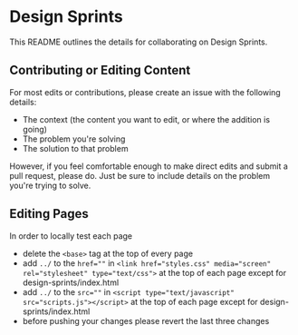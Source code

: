 # Design Sprints
This README outlines the details for collaborating on Design Sprints.

## Contributing or Editing Content
For most edits or contributions, please create an issue with the following details:
* The context (the content you want to edit, or where the addition is going)
* The problem you're solving
* The solution to that problem

However, if you feel comfortable enough to make direct edits and submit a pull request, please do. Just be sure to include details on the problem you're trying to solve.

## Editing Pages
In order to locally test each page
* delete the `<base>` tag at the top of every page
* add `../` to the `href=""` in `<link href="styles.css" media="screen" rel="stylesheet" type="text/css">` at the top of each page except for design-sprints/index.html
* add `../` to the `src=""` in `<script type="text/javascript" src="scripts.js"></script>` at the top of each page except for design-sprints/index.html
* before pushing your changes please revert the last three changes
